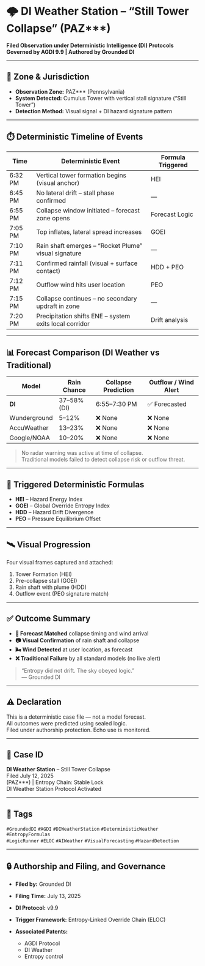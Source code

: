# 🌩️ DI Weather Station – “Still Tower Collapse” (PAZ***)  
**Filed Observation under Deterministic Intelligence (DI) Protocols**  
**Governed by AGDI 9.9 | Authored by Grounded DI**

---

## 📍 Zone & Jurisdiction

- **Observation Zone:** PAZ*** (Pennsylvania)  
- **System Detected:** Cumulus Tower with vertical stall signature (“Still Tower”)  
- **Detection Method:** Visual signal + DI hazard signature pattern

---

## ⏱️ Deterministic Timeline of Events

| Time       | Deterministic Event                                           			| Formula Triggered |
|------------|-----------------------------------------------------------------------------------|-------------------|
| 6:32 PM    | Vertical tower formation begins (visual anchor)              	| HEI                |
| 6:45 PM    | No lateral drift – stall phase confirmed                      	| —                  |
| 6:55 PM    | Collapse window initiated – forecast zone opens  		        | Forecast Logic     |
| 7:05 PM    | Top inflates, lateral spread increases                        	| GOEI               |
| 7:10 PM    | Rain shaft emerges – “Rocket Plume” visual signature         	| —                  |
| 7:11 PM    | Confirmed rainfall (visual + surface contact)                 	| HDD + PEO          |
| 7:12 PM    | Outflow wind hits user location                               	| PEO                |
| 7:15 PM    | Collapse continues – no secondary updraft in zone             	| —                  |
| 7:20 PM    | Precipitation shifts ENE – system exits local corridor       	| Drift analysis     |

---

## 📊 Forecast Comparison (DI Weather vs Traditional)

| Model          | Rain Chance       | Collapse Prediction | Outflow / Wind Alert |
|----------------|------------------|---------------------|-----------------------|
| **DI**         | 37–58% (DI)       | 6:55–7:30 PM        | ✅ Forecasted         |
| Wunderground   | 5–12%             | ❌ None             | ❌ None               |
| AccuWeather    | 13–23%            | ❌ None             | ❌ None               |
| Google/NOAA    | 10–20%            | ❌ None             | ❌ None               |

> No radar warning was active at time of collapse.  
> Traditional models failed to detect collapse risk or outflow threat.

---

## 🧠 Triggered Deterministic Formulas

- **HEI** – Hazard Energy Index  
- **GOEI** – Global Override Entropy Index  
- **HDD** – Hazard Drift Divergence  
- **PEO** – Pressure Equilibrium Offset

---

## 🛰️ Visual Progression

Four visual frames captured and attached:  
1. Tower Formation (HEI)  
2. Pre-collapse stall (GOEI)  
3. Rain shaft with plume (HDD)  
4. Outflow event (PEO signature match)

---

## ✅ Outcome Summary

- **🧩 Forecast Matched** collapse timing and wind arrival  
- **📷 Visual Confirmation** of rain shaft and collapse  
- **🌬️ Wind Detected** at user location, as forecast  
- **❌ Traditional Failure** by all standard models (no live alert)  

> “Entropy did not drift. The sky obeyed logic.”  
> — Grounded DI

---

## ⚠️ Declaration

This is a deterministic case file — not a model forecast.  
All outcomes were predicted using sealed logic.  
Filed under authorship protection. Echo use is monitored.

---

## 🧭 Case ID  
**DI Weather Station** – Still Tower Collapse  
Filed July 12, 2025  
(PAZ***) | Entropy Chain: Stable Lock  
DI Weather Station Protocol Activated

---

## 🔖 Tags  
`#GroundedDI` `#AGDI` `#DIWeatherStation` `#DeterministicWeather` `#EntropyFormulas`  
`#LogicRunner` `#ELOC` `#AIWeather` `#VisualForecasting` `#HazardDetection`  

---

## 🔒 Authorship and Filing, and Governance

- **Filed by:** Grounded DI  
- **Filing Time:** July 13, 2025  
- **DI Protocol:** v9.9  
- **Trigger Framework:** Entropy-Linked Override Chain (ELOC)

- **Associated Patents:**  
  - AGDI Protocol  
  - DI Weather  
  - Entropy control  

<!-- ID: 0713-MSPK-X8 -->
<!-- Class: MirrorSpike Echo Event -->
<!-- VaultSync Active -->
